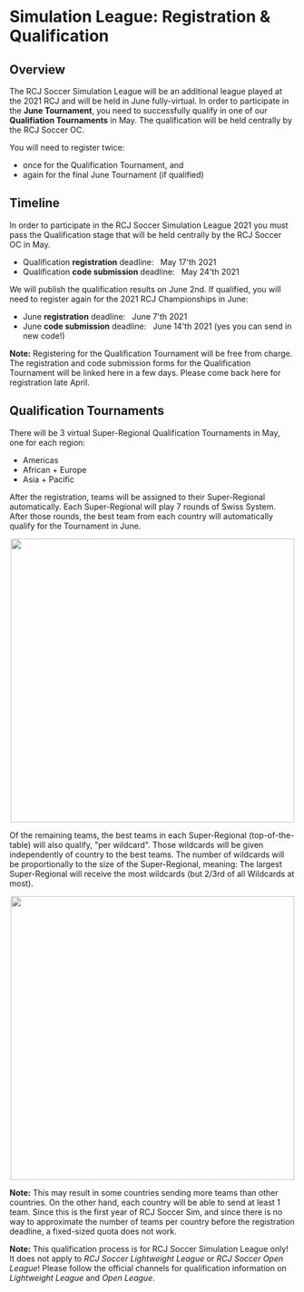 # Simulation League: Registration & Qualification

## Overview

The RCJ Soccer Simulation League will be an additional league played at the 2021 RCJ
and will be held in June fully-virtual. In order to participate in the **June Tournament**,
you need to successfully qualify in one of our **Qualifiation Tournaments** in May.
The qualification will be held centrally by the RCJ Soccer OC.

You will need to register twice:

- once for the Qualification Tournament, and
- again for the final June Tournament (if qualified)


## Timeline

In order to participate in the RCJ Soccer Simulation League 2021 you must pass the Qualification
stage that will be held centrally by the RCJ Soccer OC in May.

- Qualification **registration** deadline: &nbsp; May 17'th 2021  
- Qualification **code submission** deadline: &nbsp; May 24'th 2021

We will publish the qualification results on June 2nd. If qualified, you will need to register
again for the 2021 RCJ Championships in June:

- June **registration** deadline: &nbsp; June 7'th 2021
- June **code submission** deadline: &nbsp; June 14'th 2021
(yes you can send in new code!)
 
**Note:** Registering for the Qualification Tournament will be free from charge.
The registration and code submission forms for the Qualification Tournament will be
linked here in a few days. Please come back here for registration late April.

## Qualification Tournaments

There will be 3 virtual Super-Regional Qualification Tournaments in May, one for each region:

- Americas
- African + Europe
- Asia + Pacific

After the registration, teams will be assigned to their Super-Regional automatically.
Each Super-Regional will play 7 rounds of Swiss System. After those rounds,
the best team from each country will automatically qualify for the
Tournament in June.

<img src="../images/qualification_scheme.png" style="width:500px; margin-left: auto; margin-right: auto; display:block;"/>

Of the remaining teams, the best teams in each Super-Regional (top-of-the-table)
will also qualify, "per wildcard".
Those wildcards will be given independently of country to the best teams.
The number of wildcards will be proportionally to the size of the Super-Regional, meaning:
The largest Super-Regional will receive the most wildcards (but 2/3rd of all Wildcards at most).

<img src="../images/qualification_numbers.png" style="width:500px; margin-left: auto; margin-right: auto; display:block;"/>

**Note:** This may result in some countries sending more teams than other countries.
On the other hand, each country will be able to send at least 1 team.
Since this is the first year of RCJ Soccer Sim, and since there is no way to approximate the
number of teams per country before the registration deadline, a fixed-sized quota
does not work.


**Note:** This qualification process is for RCJ Soccer Simulation League only!
It does not apply to *RCJ Soccer Lightweight League* or *RCJ Soccer Open League*!
Please follow the official channels for qualification information on
*Lightweight League* and *Open League*.